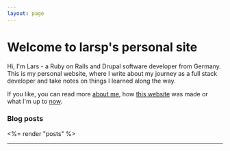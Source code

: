 ```yaml
---
layout: page
---
```


# Welcome to larsp's personal site

Hi, I'm Lars - a Ruby on Rails and Drupal software developer from Germany. This is my personal website, where I write about my journey as a full stack developer and take notes on things I learned along the way.

If you like, you can read more [about me](/about), how [this website](/webtech/bridgetown) was made or what I'm up to [now](/now).

### Blog posts

<%= render "posts" %>

----

<a rel="me" href="https://ruby.social/@lape"><i class="fa-brands fa-mastodon"></i></a>&nbsp;&nbsp;&nbsp;[<i class="fa-solid fa-envelope"></i>](mailto:hello@larsp.dev)&nbsp;&nbsp;&nbsp;[<i class="fa-brands fa-github"></i>](https://github.com/lape)&nbsp;&nbsp;&nbsp;[<i class="fa-solid fa-rss"></i>](https://larsp.dev/feed.xml)
